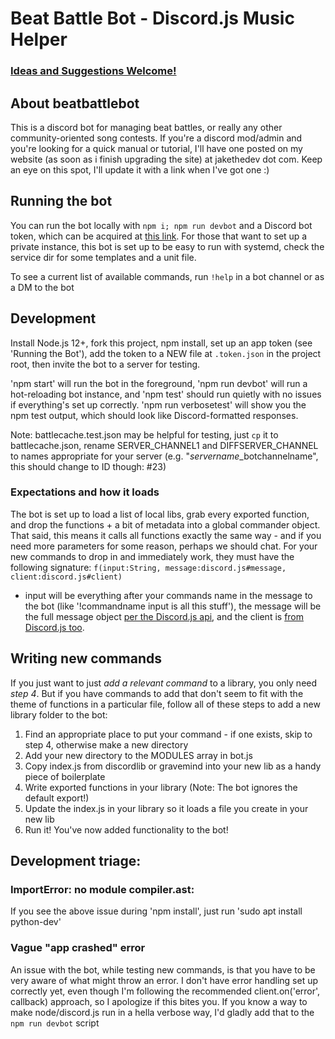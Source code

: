 # Beat Battle Bot - Discord.js Music Helper
### [Ideas and Suggestions Welcome!](https://github.com/jakethedev/beatbattlebot/issues)

## About beatbattlebot

This is a discord bot for managing beat battles, or really any other community-oriented
song contests. If you're a discord mod/admin and you're looking for a quick manual or
tutorial, I'll have one posted on my website (as soon as i finish upgrading the site) at
jakethedev dot com. Keep an eye on this spot, I'll update it with a link when I've got one :)

## Running the bot

You can run the bot locally with `npm i; npm run devbot` and a Discord bot token, which
can be acquired at [this link](https://discordapp.com/developers/applications/me). For
those that want to set up a private instance, this bot is set up to be easy to run with
systemd, check the service dir for some templates and a unit file.

To see a current list of available commands, run `!help` in a bot channel or as a DM to the bot

## Development

Install Node.js 12+, fork this project, npm install, set up an app token (see 'Running the Bot'),
add the token to a NEW file at `.token.json` in the project root, then invite the bot to a
server for testing.

'npm start' will run the bot in the foreground, 'npm run devbot' will run a hot-reloading bot
instance, and 'npm test' should run quietly with no issues if everything's set up correctly.
'npm run verbosetest' will show you the npm test output, which should look like
Discord-formatted responses.

Note: battlecache.test.json may be helpful for testing, just `cp` it to battlecache.json, rename
SERVER_CHANNEL1 and DIFFSERVER_CHANNEL to names appropriate for your server
(e.g. "$servername\_$botchannelname", this should change to ID though: #23)

### Expectations and how it loads

The bot is set up to load a list of local libs, grab every exported function, and drop the
functions + a bit of metadata into a global commander object. That said, this means it calls
all functions exactly the same way - and if you need more parameters for some reason, perhaps
we should chat. For your new commands to drop in and immediately work, they must have the
following signature: `f(input:String, message:discord.js#message, client:discord.js#client)`
- input will be everything after your commands name in the message to the bot
(like '!commandname input is all this stuff'), the message will be the full message object
[per the Discord.js api](https://discord.js.org/#/docs/main/stable/class/Message), and the
client is [from Discord.js too](https://discord.js.org/#/docs/main/stable/class/Client).

## Writing new commands

If you just want to just *add a relevant command* to a library, you only need *step 4*.
But if you have commands to add that don't seem to fit with the theme of functions in a
particular file, follow all of these steps to add a new library folder to the bot:

1. Find an appropriate place to put your command - if one exists, skip to step 4, otherwise make a new directory
2. Add your new directory to the MODULES array in bot.js
3. Copy index.js from discordlib or gravemind into your new lib as a handy piece of boilerplate
4. Write exported functions in your library (Note: The bot ignores the default export!)
5. Update the index.js in your library so it loads a file you create in your new lib
6. Run it! You've now added functionality to the bot!

## Development triage:

### ImportError: no module compiler.ast:

If you see the above issue during 'npm install', just run 'sudo apt install python-dev'

### Vague "app crashed" error

An issue with the bot, while testing new commands, is that you have to be very aware of
what might throw an error. I don't have error handling set up correctly yet, even though
I'm following the recommended client.on('error', callback) approach, so I apologize if
this bites you. If you know a way to make node/discord.js run in a hella verbose way,
I'd gladly add that to the `npm run devbot` script
